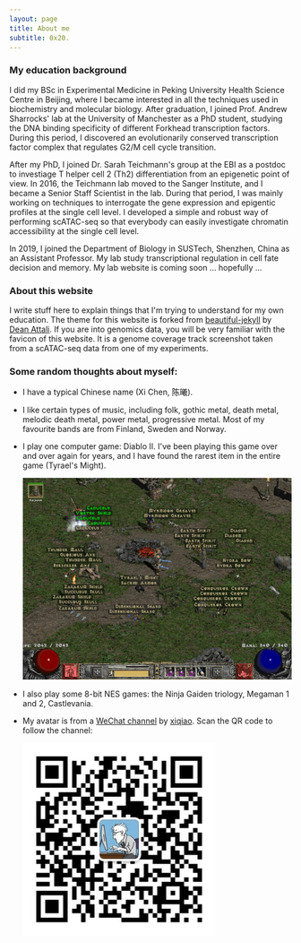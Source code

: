 ```yaml
---
layout: page
title: About me
subtitle: 0x20.
---
```


### My education background

I did my BSc in Experimental Medicine in Peking University Health Science Centre in Beijing, where I became interested in all the techniques used in biochemistry and molecular biology. After graduation, I joined Prof. Andrew Sharrocks' lab at the University of Manchester as a PhD student, studying the DNA binding specificity of different Forkhead transcription factors. During this period, I discovered an evolutionarily conserved transcription factor complex that regulates G2/M cell cycle transition.

After my PhD, I joined Dr. Sarah Teichmann's group at the EBI as a postdoc to investiage T helper cell 2 (Th2) differentiation from an epigenetic point of view. In 2016, the Teichmann lab moved to the Sanger Institute, and I became a Senior Staff Scientist in the lab. During that period, I was mainly working on techniques to interrogate the gene expression and epigentic profiles at the single cell level. I developed a simple and robust way of performing scATAC-seq so that everybody can easily investigate chromatin accessibility at the single cell level.

In 2019, I joined the Department of Biology in SUSTech, Shenzhen, China as an Assistant Professor. My lab study transcriptional regulation in cell fate decision and memory. My lab website is coming soon ... hopefully ...

### About this website

I write stuff here to explain things that I'm trying to understand for my own education. The theme for this website is forked from [beautiful-jekyll](https://github.com/daattali/beautiful-jekyll) by [Dean Attali](https://deanattali.com/). If you are into genomics data, you will be very familiar with the favicon of this website. It is a genome coverage track screenshot taken from a scATAC-seq data from one of my experiments.

### Some random thoughts about myself:

- I have a typical Chinese name (Xi Chen, 陈曦).  

- I like certain types of music, including folk, gothic metal, death metal, melodic death metal, power metal, progressive metal. Most of my favourite bands are from Finland, Sweden and Norway.  

- I play one computer game: Diablo II. I've been playing this game over and over again for years, and I have found the rarest item in the entire game (Tyrael's Might).  
  
  ![](/img/tyrael's_might.jpg)
  
- I also play some 8-bit NES games: the Ninja Gaiden triology, Megaman 1 and 2, Castlevania.  

- My avatar is from a [WeChat channel](http://blog.xiqiao.info/category/programmers) by [xiqiao](http://blog.xiqiao.info/about). Scan the QR code to follow the channel:  
  
  ![](/img/qrcode_for_gh_3a770c0bc91e_344.jpg)
